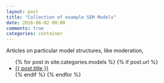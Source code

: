 ```yaml
---
layout: post
title: "Collection of example SEM Models"
date: 2016-06-02 00:00
comments: true
categories: container
---
```


<a name="top"></a>
Articles on particular model structures, like moderation,


<ul>
  {% for post in site.categories.models %}
	{% if post.url %}
  <li><a href="{{ post.url }}">{{ post.title }}</a></li>
	{% endif %}
  {% endfor %}
</ul>
